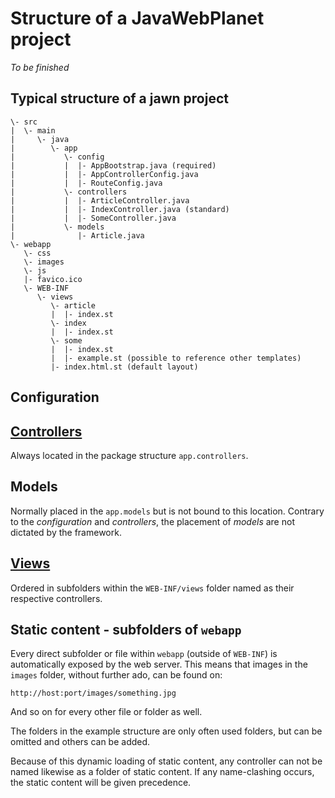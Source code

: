 # Structure of a JavaWebPlanet project

*To be finished*

## Typical structure of a jawn project
```
\- src
|  \- main
|     \- java
|        \- app
|           \- config
|           |  |- AppBootstrap.java (required)
|           |  |- AppControllerConfig.java
|           |  |- RouteConfig.java
|           \- controllers
|           |  |- ArticleController.java
|           |  |- IndexController.java (standard)
|           |  |- SomeController.java
|           \- models
|              |- Article.java
\- webapp
   \- css
   \- images
   \- js
   |- favico.ico
   \- WEB-INF
      \- views
         \- article
         |  |- index.st
         \- index
         |  |- index.st
         \- some
         |  |- index.st
         |  |- example.st (possible to reference other templates)
         |- index.html.st (default layout)
```
## Configuration

## [Controllers](docs/controllers.md)
Always located in the package structure `app.controllers`.




## Models
Normally placed in the `app.models` but is not bound to this location.
Contrary to the *configuration* and *controllers*, the placement of *models* are not dictated by the framework.

## [Views](docs/views.md)
Ordered in subfolders within the `WEB-INF/views` folder named as their respective controllers.


## Static content - subfolders of `webapp`
Every direct subfolder or file within `webapp` (outside of `WEB-INF`) is automatically exposed by the web server.
This means that images in the `images` folder, without further ado, can be found on:
```
http://host:port/images/something.jpg
```
And so on for every other file or folder as well.

The folders in the example structure are only often used folders, but can be omitted and others can be added.

Because of this dynamic loading of static content, any controller can not be named likewise
as a folder of static content. If any name-clashing occurs, the static content will be given precedence.